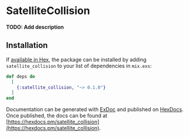 # SatelliteCollision

**TODO: Add description**

## Installation

If [available in Hex](https://hex.pm/docs/publish), the package can be installed
by adding `satellite_collision` to your list of dependencies in `mix.exs`:

```elixir
def deps do
  [
    {:satellite_collision, "~> 0.1.0"}
  ]
end
```

Documentation can be generated with [ExDoc](https://github.com/elixir-lang/ex_doc)
and published on [HexDocs](https://hexdocs.pm). Once published, the docs can
be found at [https://hexdocs.pm/satellite_collision](https://hexdocs.pm/satellite_collision).

